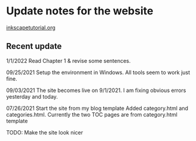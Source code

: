 # Update notes for the website

[inkscapetutorial.org](https://www.inkscapetutorial.org)

## Recent update

1/1/2022
  Read Chapter 1 & revise some sentences. 

09/25/2021
  Setup the environment in Windows.  All tools seem to work just 
  fine. 

09/03/2021
  The site becomes live on 9/1/2021.  I am fixing obvious errors
  yesterday and today. 


07/26/2021 Start the site from my blog template
  Added category.html and categories.html. 
  Currently the two TOC pages are from category.html template
 
  TODO: Make the site look nicer